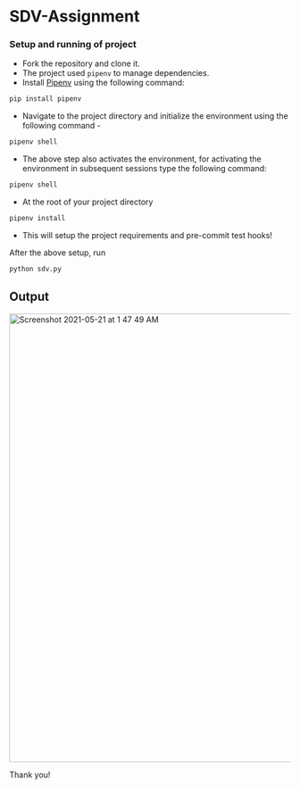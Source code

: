 # SDV-Assignment

### Setup and running of project
- Fork the repository and clone it.
- The project used `pipenv` to manage dependencies.
- Install [Pipenv](https://pypi.org/project/pipenv/) using the following command: 
``` bash
pip install pipenv
```
- Navigate to the project directory and initialize the environment using the following command - 
``` bash
pipenv shell
```
- The above step also activates the environment, for activating the environment in subsequent sessions type the following command:
```bash
pipenv shell
```
- At the root of your project directory <br>

```bash
pipenv install
```
- This will setup the project requirements and pre-commit test hooks!

After the above setup, run

``` python
python sdv.py
```

## Output

<img width="804" alt="Screenshot 2021-05-21 at 1 47 49 AM" src="https://user-images.githubusercontent.com/33135343/119044444-ce965d00-b9d7-11eb-9460-40b1d532e589.png">

Thank you!
